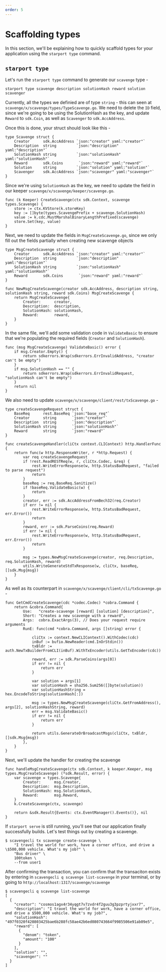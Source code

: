 ```yaml
---
order: 5
---
```



# Scaffolding types

In this section, we'll be explaining how to quickly scaffold types for your application using the `starport type` command.

## `starport type`

Let's run the `starport type` command to generate our `scavenge` type - 

```
starport type scavenge description solutionHash reward solution scavenger
```

<!-- From this command, we've added the following:
- `scavenge/vue/src/store/app.js` - The `scavenge` type in our front-end application
- `scavenge/x/scavenge/client/cli/query.go` - adding the `GetCmdListScavenge` query function to the CLI commands
- `scavenge/x/scavenge/client/cli/queryScavenge.go` - defining the `GetCmdListScavenge` function
- `scavenge/x/scavenge/client/cli/tx.go` - adding `GetCmdCreateScavenge` transaction function to the CLI commands
- `scavenge/x/scavenge/client/cli/txScavenge.go` - defining the `GetCmdCreateScavenge` function
- `scavenge/x/scavenge/client/rest/queryScavenge.go` - defining the `listScavengeHandler` query function
- `scavenge/x/scavenge/client/rest/txScavenge.go` - defining the `createScavengeRequest` type and `createScavengeHandler` function
- `scavenge/x/scavenge/client/rest/rest.go` - adding the `listScavengeHandler` and `createScavengeHandler` function to the CLI commands
- `scavenge/x/scavenge/handler.go` - handle the case where `MsgCreateScavenge` is passed, and handle it
- `scavenge/x/scavenge/handlerMsgCreateScavenge.go` - define `handleMsgCreateScavenge`, which creates the scavenge
- `scavenge/x/scavenge/keeper/querier.go` - Handle the `QueryListScavenge` case to use the `listScavenge` function
- `scavenge/x/scavenge/keeper/scavenge.go` - Define the `CreateScavenge` and `listScavenge` functions
- `scavenge/x/scavenge/types/MsgCreateScavenge.go` - define the  `MsgCreateScavenge` function
- `scavenge/x/scavenge/types/TypeScavenge.go` - define the `Scavenge` type
- `scavenge/x/scavenge/types/key.go` - add the `ScavengePrefix` constant
- `scavenge/x/scavenge/types/querier.go` - add the `QueryListScavenge` constant -->

Currently, all the types we definied are of type `string` - this can seen at `scavenge/x/scavenge/types/TypeScavenge.go`. We need to delete the `ID` field, since we're going to be using the SolutionHash as the key, and update `Reward` to `sdk.Coin`, as well as `Scavenger` to `sdk.AccAddress`.

Once this is done, your struct should look like this - 

```
type Scavenge struct {
	Creator      sdk.AccAddress `json:"creator" yaml:"creator"`
	Description  string         `json:"description" yaml:"description"`
	SolutionHash string         `json:"solutionHash" yaml:"solutionHash"`
	Reward       sdk.Coins       `json:"reward" yaml:"reward"`
	Solution     string         `json:"solution" yaml:"solution"`
	Scavenger    sdk.AccAddress `json:"scavenger" yaml:"scavenger"`
}
```

Since we're using `SolutionHash` as the key, we need to update the field in our keeper `scavenge/x/scavenge/keeper/scavenge.go`.

```
func (k Keeper) CreateScavenge(ctx sdk.Context, scavenge types.Scavenge) {
	store := ctx.KVStore(k.storeKey)
	key := []byte(types.ScavengePrefix + scavenge.SolutionHash)
	value := k.cdc.MustMarshalBinaryLengthPrefixed(scavenge)
	store.Set(key, value)
}
```


Next, we need to update the fields in `MsgCreateScavenge.go`, since we only fill out the fields partially when creating new  scavenge objects

```
type MsgCreateScavenge struct {
	Creator      sdk.AccAddress `json:"creator" yaml:"creator"`
	Description  string         `json:"description" yaml:"description"`
	SolutionHash string         `json:"solutionHash" yaml:"solutionHash"`
	Reward       sdk.Coins       `json:"reward" yaml:"reward"`
}

func NewMsgCreateScavenge(creator sdk.AccAddress, description string, solutionHash string, reward sdk.Coins) MsgCreateScavenge {
	return MsgCreateScavenge{
		Creator:      creator,
		Description:  description,
		SolutionHash: solutionHash,
		Reward:       reward,
	}
}
```

In the same file, we'll add some validation code in `ValidateBasic` to ensure that we're populating the required fields (`Creator` and `SolutionHash`).

```
func (msg MsgCreateScavenge) ValidateBasic() error {
	if msg.Creator.Empty() {
		return sdkerrors.Wrap(sdkerrors.ErrInvalidAddress, "creator can't be empty")
	}
	if msg.SolutionHash == "" {
		return sdkerrors.Wrap(sdkerrors.ErrInvalidRequest, "solutionHash can't be empty")
	}
	return nil
}
```

We also need to update `scavenge/x/scavenge/client/rest/txScavenge.go` - 

```
type createScavengeRequest struct {
	BaseReq      rest.BaseReq `json:"base_req"`
	Creator      string       `json:"creator"`
	Description  string       `json:"description"`
	SolutionHash string       `json:"solutionHash"`
	Reward       string       `json:"reward"`
}

func createScavengeHandler(cliCtx context.CLIContext) http.HandlerFunc {
	return func(w http.ResponseWriter, r *http.Request) {
		var req createScavengeRequest
		if !rest.ReadRESTReq(w, r, cliCtx.Codec, &req) {
			rest.WriteErrorResponse(w, http.StatusBadRequest, "failed to parse request")
			return
		}
		baseReq := req.BaseReq.Sanitize()
		if !baseReq.ValidateBasic(w) {
			return
		}
		creator, err := sdk.AccAddressFromBech32(req.Creator)
		if err != nil {
			rest.WriteErrorResponse(w, http.StatusBadRequest, err.Error())
			return
		}
		reward, err := sdk.ParseCoins(req.Reward)
		if err != nil {
			rest.WriteErrorResponse(w, http.StatusBadRequest, err.Error())
			return
		}

		msg := types.NewMsgCreateScavenge(creator, req.Description, req.SolutionHash, reward)
		utils.WriteGenerateStdTxResponse(w, cliCtx, baseReq, []sdk.Msg{msg})
	}
}
```

As well as its counterpart in `scavenge/x/scavenge/client/cli/txScavenge.go` - 

```
func GetCmdCreateScavenge(cdc *codec.Codec) *cobra.Command {
	return &cobra.Command{
		Use:   "create-scavenge [reward] [solution] [description]",
		Short: "Creates a new scavenge with a reward",
		Args:  cobra.ExactArgs(3), // Does your request require arguments
		RunE: func(cmd *cobra.Command, args []string) error {

			cliCtx := context.NewCLIContext().WithCodec(cdc)
			inBuf := bufio.NewReader(cmd.InOrStdin())
			txBldr := auth.NewTxBuilderFromCLI(inBuf).WithTxEncoder(utils.GetTxEncoder(cdc))

			reward, err := sdk.ParseCoins(args[0])
			if err != nil {
				return err
			}

			var solution = args[1]
			var solutionHash = sha256.Sum256([]byte(solution))
			var solutionHashString = hex.EncodeToString(solutionHash[:])

			msg := types.NewMsgCreateScavenge(cliCtx.GetFromAddress(), args[2], solutionHashString, reward)
			err = msg.ValidateBasic()
			if err != nil {
				return err
			}

			return utils.GenerateOrBroadcastMsgs(cliCtx, txBldr, []sdk.Msg{msg})
		},
	}
}
```

Next, we'll update the handler for creating the scavenge

```
func handleMsgCreateScavenge(ctx sdk.Context, k keeper.Keeper, msg types.MsgCreateScavenge) (*sdk.Result, error) {
	var scavenge = types.Scavenge{
		Creator:      msg.Creator,
		Description:  msg.Description,
		SolutionHash: msg.SolutionHash,
		Reward:       msg.Reward,
	}
	k.CreateScavenge(ctx, scavenge)

	return &sdk.Result{Events: ctx.EventManager().Events()}, nil
}
```

If `starport serve` is still running, you'll see that our application finally successfully builds. Let's test things out by creating a scavenge.

```
$ scavengecli tx scavenge create-scavenge \
    "I travel the world for work, have a corner office, and drive a \$500,000 vehicle. What's my job?" \
    "Bus driver" \
    100token \
    --from user1
```

After confirming the transaction, you can confirm that the transaciton exists by entering in `scavengecli q scavenge list-scavenge` in your terminal, or by going to `http://localhost:1317/scavenge/scavenge`

```
$ scavengecli q scavenge list-scavenge
[  
  {
    "creator": "cosmos1agx4r34yqgt7v7zvdr4f2guu3g3pzprtyjxxr7",
    "description": "I travel the world for work, have a corner office, and drive a $500,000 vehicle. What's my job?",
    "solutionHash": "497f0320f420803425bae6b288fc58ae42b6ed080743664f9985506e91ab09e5",
    "reward": [
      {
        "denom": "token",
        "amount": "100"
      }
    ],
    "solution": "",
    "scavenger": ""
  }
]
```

<!-- TODO: UI - hash, 
Let's check out our UI at `localhost:8080` - 

You'll notice that we still have inputs for the fields `Solution` and `Scavenger` when we have the option to create a new scavenge, so let's modify them  -->